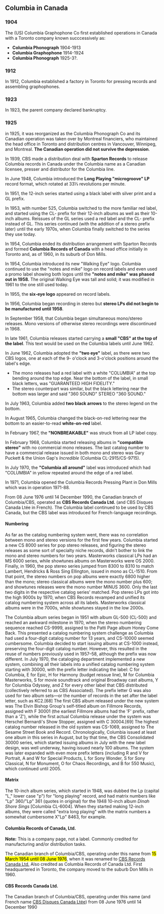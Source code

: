 ## Columbia in Canada
### 1904
The (US) Columbia Graphophone Co first established operations in Canada with a Toronto company known succcessively as:
* **Columbia Phonograph** 1904-1913
*  **Columbia Graphophone** 1914-1924
*  **Columbia Phonograph** 1925-3?. 
### 1912
In 1912, Columbia established a factory in Toronto for pressing records and assembling graphophones. 
### 1923
In 1923, the parent company declared bankruptcy.
### 1925
in 1925, it was reorganized as the Columbia Phonograph Co and its Canadian operation was taken over by Montreal financiers, who maintained the head office in Toronto and distribution centres in Vancouver, Winnipeg, and Montreal. **The Canadian operation did not survive the depression**.

In 1939, CBS made a distribution deal with **Sparton Records** to release Columbia records in Canada under the Columbia name as a Canadian licensee, presser and distributor for the Columbia line.

In June 1948, Columbia introduced the **Long Playing "microgroove" LP** record format, which rotated at 33⅓ revolutions per minute.

In 1951, the 12-inch series started using a black label with silver print and a GL prefix.

In 1953, with number 525, Columbia switched to the more familiar red label, and started using the CL- prefix for their 12-inch albums as well as their 10-inch albums. Reissues of the GL series used a red label and the CL- prefix instead of GL. This series continued (with the addition of a stereo prefix later) until the early 1970s, when Columbia finally switched to the series they use today.

In 1954, Columbia ended its distribution arrangement with Sparton Records and formed **Columbia Records of Canada** with a head office initially in Toronto and, as of 1960, in its suburb of Don Mills.

In 1954, Columbia introduced its new "Walking Eye" logo. Columbia continued to use the "notes and mike" logo on record labels and even used a promo label showing both logos until the **"notes and mike" was phased out in 1958.** The original Walking Eye was tall and solid; it was modified in 1961 to the one still used today.

In 1955, the **six-eye logo** appeared on record labels.

In 1956, Columbia began recording in stereo but **stereo LPs did not begin to be manufactured until 1958**.

In September 1958, that Columbia began simultaneous mono/stereo releases. Mono versions of otherwise stereo recordings were discontinued in 1968.

In late 1961, Columbia releases started carrying a **small "CBS" at the top of the label**. This text would be used on the Columbia labels until June 1962.

In June 1962, Columbia adopted the **"two eye"** label, as there were two CBS logos, one at each of the 9- o'clock and 3-o'clock positions around the label's edge. 
* The mono releases had a red label with a white "COLUMBIA" at the top bending around the top edge. Near the bottom of the label, in small black letters, was "GUARANTEED HIGH FIDELITY." 
* The stereo counterpart was similar, but the black lettering near the bottom was larger and said "360 SOUND" STEREO "360 SOUND."

In July 1963, Columbia added **two black arrows** to the stereo legend on the bottom.

In August 1965, Columbia changed the black-on-red lettering near the bottom to an easier-to-read **white-on-red** label.

In February 1967, the **"NONBREAKABLE"** was struck from all LP label copy.

In February 1968, Columbia started releasing albums in **"compatible stereo"** with no commercial mono releases. The last catalog number to have a commercial release issued in both mono and stereo was Gary Puckett & the Union Gap's _Incredible_ (Columbia CL-2915/CS-9715).

In July 1970, the **"Columbia all around"** label was introduced which had "COLUMBIA" in yellow repeated around the edge of a red label. 

In 1971, Columbia opened the Columbia Records Pressing Plant in Don Mills which was in operation 1971-88.

From 08 June 1976 until 14 December 1990, the Canadian branch of Columbia/CBS, operated as **CBS Records Canada Ltd.** (and CBS Disques Canada Ltée in French). The Columbia label continued to be used by CBS Canada, but the CBS label was introduced for French-language recordings.

#### Numbering
As far as the catalog numbering system went, there was no correlation between mono and stereo versions for the first few years. Columbia started a new CS 8000 series for pop stereo releases, and figuring the stereo releases as some sort of specialty niche records, didn't bother to link the mono and stereo numbers for two years. Masterworks classical LPs had an MS 6000 series, while showtunes albums on Masterworks were OS 2000. Finally, in 1960, the pop stereo series jumped from 8300 to 8310 to match Lambert, Hendricks & Ross Sing Ellington, issued in mono as CL-1510. From that point, the stereo numbers on pop albums were exactly 6800 higher than the mono; stereo classical albums were the mono number plus 600; and showtunes releases were the mono number MINUS 3600. Only the last two digits in the respective catalog series' matched. Pop stereo LPs got into the high 9000s by 1970, when CBS Records revamped and unified its catalog numbering system across all its labels. Masterworks classical albums were in the 7000s, while showtunes stayed in the low 2000s.

The Columbia album series began in 1951 with album GL-500 (CL-500) and reached an awkward milestone in 1970, when the stereo numbering sequence reached CS-9999, assigned to the Patti Page album Honey Come Back. This presented a catalog numbering system challenge as Columbia had used a four-digit catalog number for 13 years, and CS-10000 seemed cumbersome. Columbia decided to start issuing albums at CS-1000 instead, preserving the four-digit catalog number. However, this resulted in the reuse of numbers previously used in 1957–58, although the prefix was now different. In July 1970, the cataloging department implemented a new system, combining all their labels into a unified catalog numbering system starting with 30000, with the prefix letter indicating the label: C for Columbia, E for Epic, H for Harmony (budget reissue line), M for Columbia Masterworks, S for movie soundtrack and original Broadway cast albums, Y for Columbia Odyssey, and Z for every other label that CBS distributed (collectively referred to as CBS Associated). The prefix letter G was also used for two album sets—or the number of records in the set after the label letter, such as KC2.[68] The first CBS album released under the new system was The Elvin Bishop Group's self-titled album on Fillmore Records, assigned with F 30001 (the earliest Fillmore albums had the 'F' prefix, rather than a 'Z'), while the first actual Columbia release under the system was Herschel Bernardi's Show Stopper, assigned with C 30004.[69] The highest catalog number released in the old system was CS-1069, assigned to The Sesame Street Book and Record. Chronologically, Columbia issued at least one album in this series in August, but by that time, the CBS Consolidated 30000 series, which started issuing albums in July with the new label design, was well underway, having issued nearly 100 albums. The system was later expanded with even more prefix letters (including R and V for Portrait, A and W for Special Products, L for Sony Wonder, S for Sony Classical, N for Monument, O for Chaos Recordings, and B for 550 Music), which continued until 2005.

#### Matrix
The 10-inch album series, which started in 1948, was dubbed the Lp (capital "L," lower case "p") for "long playing" record, and had matrix numbers like "Lp" 360/"Lp" 361 (quotes in original) for the 1948 10-inch album _Dinah Shore Sings_ [Columbia CL-6004]. When they started making 12-inch albums, they were called "extra long playing" with the matrix numbers a somewhat cumbersome X"Lp" 8463, for example.

#### Columbia Records of Canada, Ltd.

**Note:** This is a company page, not a label. Commonly credited for manufacturing and/or distribution tasks.

The Canadian branch of Columbia/CBS, operating under this name from <mark>15 March 1954 until 08 June 1976</mark>, when it was renamed to  [CBS Records Canada Ltd.](https://www.discogs.com/label/138683)  Also credited as Columbia Records of Canada Ltd. First headquartered in Toronto, the company moved to the suburb Don Mills in 1960.

#### CBS Records Canada Ltd.

The Canadian branch of Columbia/CBS, operating under this name (and French name [CBS Disques Canada Ltée](https://www.discogs.com/label/728412)) from 08 June 1976 until 14 December 1990
